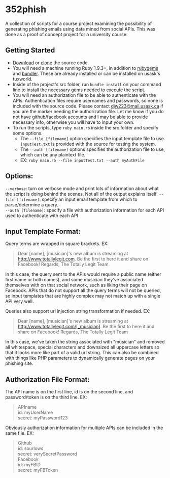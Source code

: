 352phish
========

A collection of scripts for a course project examining the possibility of generating phishing emails using data mined from social APIs. This was done as a proof of concept project for a university course.

Getting Started
-------
* [Download](https://github.com/sourlows/352phish/archive/master.zip) or [clone](https://github.com/sourlows/352phish.git) the source code.
* You will need a machine running Ruby 1.9.3+, in addition to [rubygems](https://rubygems.org/) and [bundler](https://rubygems.org/gems/bundler). These are already installed or can be installed on usask's tuxworld.
* Inside of the project's src folder, run `bundle install` on your command line to install the necessary gems needed to execute the script.
* You will need an authorization file to be able to authenticate with the APIs. Authentication files require usernames and passwords, so none is included with the source code. Please contact djw223@mail.usask.ca if you are the marker needing the authorization file. Let me know if you do not have github/facebook accounts and I may be able to provide necessary info, otherwise you will have to input your own.
* To run the scripts, type `ruby main.rb` inside the src folder and specify some options. 
  * The `--file [filename]` option specifies the input template file to use. `inputTest.txt` is provided with the source for testing the system.
  * The `--auth [filename]` options specifies the authorization file to use, which can be any plaintext file.
  * EX: `ruby main.rb --file inputTest.txt --auth myAuthFile`

Options: 
---------
`--verbose`: turn on verbose mode and print lots of information about what the script is doing behind the scenes. Not all of the output explains itself. 
`--file [filename]`: specify an input email template from which to parse/determine a query.  
`--auth [filename]`: specify a file with authorization information for each API used to authenticate with each API  

Input Template Format:
---------
Query terms are wrapped in square brackets. EX:
> Dear [name],
> [musician]'s new album is streaming at http://www.totallylegit.com. Be the first to here it and share on Facebook!
> Regards, The Totally Legit Team

In this case, the query sent to the APIs would require a public name (either first name or both names), and some musician they've associated themselves with on that social network, such as liking their page on Facebook. APIs that do not support all the query terms will not be queried, so input templates that are highly complex may not match up with a single API very well.

Queries also support url injection string transformation if needed. EX:
> Dear [name],
> [musician]'s new album is streaming at http://www.totallylegit.com/[_musician]. Be the first to here it and share on Facebook!
> Regards, The Totally Legit Team

In this case, we've taken the string associated with "musician" and removed all whitespace, special characters and downsized all uppercase letters so that it looks more like part of a valid url string. This can also be combined with things like PHP parameters to dynamically generate pages on your phishing site.

Authorization File Format:
-----------
The API name is on the first line, id is on the second line, and password/token is on the third line. EX:
> APIname  
> id: myUserName  
> secret: myPassword123  

Obviously authorization information for multiple APIs can be included in the same file. EX:
> Github  
> id: sourlows  
> secret: verySecretPassword  
> Facebook  
> id: myFBID  
> secret: myFBToken  
